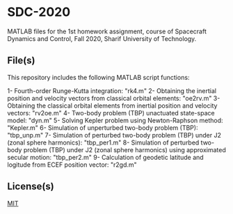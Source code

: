 # SDC-2020

MATLAB files for the 1st homework assignment, course of Spacecraft Dynamics and Control, Fall 2020, Sharif University of Technology. 


## File(s)

This repository includes the following MATLAB script functions: 

1- Fourth-order Runge-Kutta integration: "rk4.m"
2- Obtaining the inertial position and velocity vectors from classical orbital elements: "oe2rv.m"
3- Obtaining the classical orbital elements from inertial position and velocity vectors: "rv2oe.m"
4- Two-body problem (TBP) unactuated state-space model: "dyn.m"
5- Solving Kepler problem using Newton-Raphson method: "Kepler.m"
6- Simulation of unperturbed two-body problem (TBP): "tbp_unp.m"
7- Simulation of perturbed two-body problem (TBP) under J2 (zonal sphere harmonics): "tbp_per1.m"
8- Simulation of perturbed two-body problem (TBP) under J2 (zonal sphere harmonics) using approximated secular motion: "tbp_per2.m"
9- Calculation of geodetic latitude and logitude from ECEF position vector: "r2gd.m"


## License(s)

[MIT](https://choosealicense.com/licenses/mit/)
